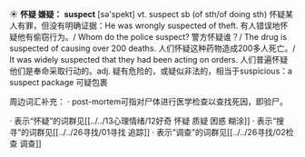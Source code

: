 ☀ <span class="category">**怀疑 嫌疑：**</span>
<span class="vocabulary">**suspect**</span> [sə'spekt] 
<span class="definition">vt. suspect sb (of sth/of doing sth) 怀疑某人有罪，但没有明确证据：</span>He was wrongly suspected of theft. 有人错误地怀疑他有偷窃行为。/ Whom do the police suspect? 警方怀疑谁？/ The drug is suspected of causing over 200 deaths. 人们怀疑这种药物造成200多人死亡。/ It was widely suspected that they had been acting on orders. 人们普遍怀疑他们是奉命采取行动的。<span class="definition">adj. 疑有危险的，或疑似非法的，相当于suspicious：</span>a suspect package 可疑包裹

周边词汇补充：
· post-mortem可指对尸体进行医学检查以查找死因，即验尸。

· 表示“怀疑”的词群见[[../../13心理情绪/12好奇 怀疑 质疑 困惑 糊涂]]
· 表示“搜寻”的词群见[[../../26寻找/01寻找 追踪]]
· 表示“调查”的词群见[[../../26寻找/02检查 调查]]
